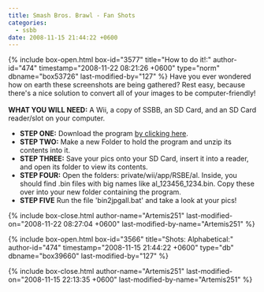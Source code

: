 ```yaml
---
title: Smash Bros. Brawl - Fan Shots
categories:
  - ssbb
date: 2008-11-15 21:44:22 +0600
---
```

{% include box-open.html box-id="3577" title="How to do it!:" author-id="474" timestamp="2008-11-22 08:21:26 +0600" type="norm" dbname="box53726" last-modified-by="127" %}
Have you ever wondered how on earth these screenshots are being gathered? Rest easy, because there's a nice solution to convert all of your images to be computer-friendly!
<br />
<br />
<b>WHAT YOU WILL NEED:</b> A Wii, a copy of SSBB, an SD Card, and an SD Card reader/slot on your computer.


<ul><li><b>STEP ONE:</b> Download the program <a href="http://rs217.rapidshare.com/files/95587164/bin2jpg.zip">by clicking here</a>.</li>
<li><b>STEP TWO:</b> Make a new Folder to hold the program and unzip its contents into it.</li>
<li><b>STEP THREE:</b> Save your pics onto your SD Card, insert it into a reader, and open its folder to view its contents.</li>
<li><b>STEP FOUR:</b> Open the folders: private/wii/app/RSBE/al. Inside, you should find .bin files with big names like al_123456_1234.bin. Copy these over into your new folder containing the program.</li>
<li><b>STEP FIVE</b> Run the file 'bin2jpgall.bat' and take a look at your pics!</li></ul>
{% include box-close.html author-name="Artemis251" last-modified-on="2008-11-22 08:27:04 +0600" last-modified-by-name="Artemis251" %}

{% include box-open.html box-id="3566" title="Shots: Alphabetical:" author-id="474" timestamp="2008-11-15 21:44:22 +0600" type="db" dbname="box39660" last-modified-by="127" %}
<navigator group="SuperSmashBrosBrawl|BrawlShots" quantity="1000" /><displaytor mode="thumbnail" />

{% include box-close.html author-name="Artemis251" last-modified-on="2008-11-15 22:13:35 +0600" last-modified-by-name="Artemis251" %}
